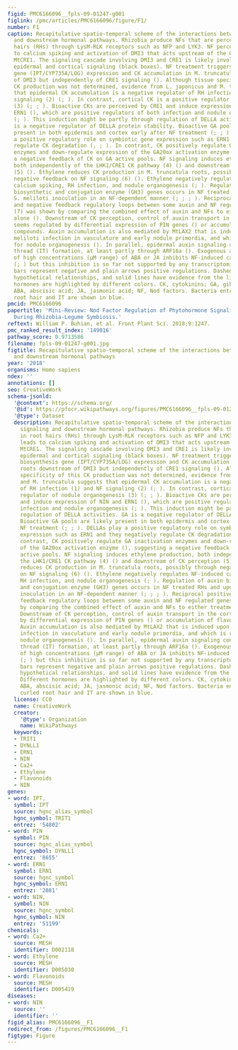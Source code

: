 ```yaml
---
figid: PMC6166096__fpls-09-01247-g001
figlink: /pmc/articles/PMC6166096/figure/F1/
number: F1
caption: Recapitulative spatio-temporal scheme of the interactions between NF signaling
  and downstream hormonal pathways. Rhizobia produce NFs that are perceived in root
  hairs (RHs) through LysM-RLK receptors such as NFP and LYK3. NF perception leads
  to calcium spiking and activation of DMI3 that acts upstream of the CK receptor
  MtCRE1. The signaling cascade involving DMI3 and CRE1 is likely involved in both
  epidermal and cortical signaling (black boxes). NF treatment triggers early CK biosynthesis
  gene (IPT/CYP735A/LOG) expression and CK accumulation in M. truncatula roots downstream
  of DMI3 but independently of CRE1 signaling (). Although tissue specificity of this
  CK production was not determined, evidence from L. japonicus and M. truncatula suggests
  that epidermal CK accumulation is a negative regulator of RH infection (1) and NF
  signaling (2) (; ). In contrast, cortical CK is a positive regulator of nodule organogenesis
  (3) (; ; ). Bioactive CKs are perceived by CRE1 and induce expression of NIN and
  ERN1 (), which are positive regulators of both infection and nodule organogenesis
  (; ). This induction might be partly through regulation of DELLA activities. GA
  is a negative regulator of DELLA protein stability. Bioactive GA pools are likely
  present in both epidermis and cortex early after NF treatment (; ; ). DELLAs play
  a positive regulatory role on symbiotic gene expression such as ERN1 and they negatively
  regulate CK degradation (, ; ). In contrast, CK positively regulate GA inactivation
  enzymes and down-regulate expression of the GA20ox activation enzyme (), suggesting
  a negative feedback of CK on GA active pools. NF signaling induces ethylene production,
  both independently of the LHK1/CRE1 CK pathway (4) () and downstream of CK perception
  (5) (). Ethylene reduces CK production in M. truncatula roots, possibly through
  negative feedback on NF signaling (6) (). Ethylene negatively regulates NF-induced
  calcium spiking, RH infection, and nodule organogenesis (; ). Regulation of auxin
  biosynthetic and conjugation enzyme (GH3) genes occurs in NF treated RHs and upon
  S. meliloti inoculation in an NF-dependent manner (; ; ; ). Reciprocal positive
  and negative feedback regulatory loops between some auxin and NF regulated genes
  (7) was shown by comparing the combined effect of auxin and NFs to either treatment
  alone (). Downstream of CK perception, control of auxin transport in the cortex
  seems regulated by differential expression of PIN genes () or accumulation of flavonoid
  compounds. Auxin accumulation is also mediated by MtLAX2 that is induced upon S.
  meliloti infection in vasculature and early nodule primordia, and which is required
  for nodule organogenesis (). In parallel, epidermal auxin signaling controls infection
  thread (IT) formation, at least partly through ARF16a (). Exogenous application
  of high concentrations (μM range) of ABA or JA inhibits NF-induced calcium spiking
  (; ) but this inhibition is so far not supported by any transcriptomic data. Plain
  bars represent negative and plain arrows positive regulations. Dashed lines are
  hypothetical relationships, and solid lines have evidence from the literature. Different
  hormones are highlighted by different colors. CK, cytokinins; GA, gibberellins;
  ABA, abscisic acid; JA, jasmonic acid; NF, Nod factors. Bacteria entrapped in curled
  root hair and IT are shown in blue.
pmcid: PMC6166096
papertitle: 'Mini-Review: Nod Factor Regulation of Phytohormone Signaling and Homeostasis
  During Rhizobia-Legume Symbiosis.'
reftext: William P. Buhian, et al. Front Plant Sci. 2018;9:1247.
pmc_ranked_result_index: '149016'
pathway_score: 0.9713586
filename: fpls-09-01247-g001.jpg
figtitle: Recapitulative spatio-temporal scheme of the interactions between NF signaling
  and downstream hormonal pathways
year: '2018'
organisms: Homo sapiens
ndex: ''
annotations: []
seo: CreativeWork
schema-jsonld:
  '@context': https://schema.org/
  '@id': https://pfocr.wikipathways.org/figures/PMC6166096__fpls-09-01247-g001.html
  '@type': Dataset
  description: Recapitulative spatio-temporal scheme of the interactions between NF
    signaling and downstream hormonal pathways. Rhizobia produce NFs that are perceived
    in root hairs (RHs) through LysM-RLK receptors such as NFP and LYK3. NF perception
    leads to calcium spiking and activation of DMI3 that acts upstream of the CK receptor
    MtCRE1. The signaling cascade involving DMI3 and CRE1 is likely involved in both
    epidermal and cortical signaling (black boxes). NF treatment triggers early CK
    biosynthesis gene (IPT/CYP735A/LOG) expression and CK accumulation in M. truncatula
    roots downstream of DMI3 but independently of CRE1 signaling (). Although tissue
    specificity of this CK production was not determined, evidence from L. japonicus
    and M. truncatula suggests that epidermal CK accumulation is a negative regulator
    of RH infection (1) and NF signaling (2) (; ). In contrast, cortical CK is a positive
    regulator of nodule organogenesis (3) (; ; ). Bioactive CKs are perceived by CRE1
    and induce expression of NIN and ERN1 (), which are positive regulators of both
    infection and nodule organogenesis (; ). This induction might be partly through
    regulation of DELLA activities. GA is a negative regulator of DELLA protein stability.
    Bioactive GA pools are likely present in both epidermis and cortex early after
    NF treatment (; ; ). DELLAs play a positive regulatory role on symbiotic gene
    expression such as ERN1 and they negatively regulate CK degradation (, ; ). In
    contrast, CK positively regulate GA inactivation enzymes and down-regulate expression
    of the GA20ox activation enzyme (), suggesting a negative feedback of CK on GA
    active pools. NF signaling induces ethylene production, both independently of
    the LHK1/CRE1 CK pathway (4) () and downstream of CK perception (5) (). Ethylene
    reduces CK production in M. truncatula roots, possibly through negative feedback
    on NF signaling (6) (). Ethylene negatively regulates NF-induced calcium spiking,
    RH infection, and nodule organogenesis (; ). Regulation of auxin biosynthetic
    and conjugation enzyme (GH3) genes occurs in NF treated RHs and upon S. meliloti
    inoculation in an NF-dependent manner (; ; ; ). Reciprocal positive and negative
    feedback regulatory loops between some auxin and NF regulated genes (7) was shown
    by comparing the combined effect of auxin and NFs to either treatment alone ().
    Downstream of CK perception, control of auxin transport in the cortex seems regulated
    by differential expression of PIN genes () or accumulation of flavonoid compounds.
    Auxin accumulation is also mediated by MtLAX2 that is induced upon S. meliloti
    infection in vasculature and early nodule primordia, and which is required for
    nodule organogenesis (). In parallel, epidermal auxin signaling controls infection
    thread (IT) formation, at least partly through ARF16a (). Exogenous application
    of high concentrations (μM range) of ABA or JA inhibits NF-induced calcium spiking
    (; ) but this inhibition is so far not supported by any transcriptomic data. Plain
    bars represent negative and plain arrows positive regulations. Dashed lines are
    hypothetical relationships, and solid lines have evidence from the literature.
    Different hormones are highlighted by different colors. CK, cytokinins; GA, gibberellins;
    ABA, abscisic acid; JA, jasmonic acid; NF, Nod factors. Bacteria entrapped in
    curled root hair and IT are shown in blue.
  license: CC0
  name: CreativeWork
  creator:
    '@type': Organization
    name: WikiPathways
  keywords:
  - TRIT1
  - DYNLL1
  - ERN1
  - NIN
  - Ca2+
  - Ethylene
  - Flavonoids
  - NIN
genes:
- word: IPT,
  symbol: IPT
  source: hgnc_alias_symbol
  hgnc_symbol: TRIT1
  entrez: '54802'
- word: PIN
  symbol: PIN
  source: hgnc_alias_symbol
  hgnc_symbol: DYNLL1
  entrez: '8655'
- word: ERN1
  symbol: ERN1
  source: hgnc_symbol
  hgnc_symbol: ERN1
  entrez: '2081'
- word: NIN,
  symbol: NIN
  source: hgnc_symbol
  hgnc_symbol: NIN
  entrez: '51199'
chemicals:
- word: Ca2+
  source: MESH
  identifier: D002118
- word: Ethylene
  source: MESH
  identifier: D005030
- word: Flavonoids
  source: MESH
  identifier: D005419
diseases:
- word: NIN
  source: ''
  identifier: ''
figid_alias: PMC6166096__F1
redirect_from: /figures/PMC6166096__F1
figtype: Figure
---
```

